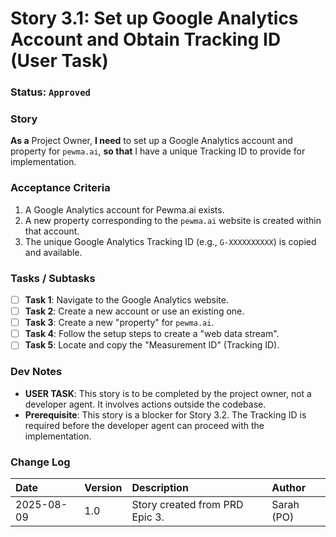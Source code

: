 # Story 3.1: Set up Google Analytics Account and Obtain Tracking ID (User Task)

### **Status**: `Approved`

### **Story**
**As a** Project Owner, **I need** to set up a Google Analytics account and property for `pewma.ai`, **so that** I have a unique Tracking ID to provide for implementation.

### **Acceptance Criteria**
1.  A Google Analytics account for Pewma.ai exists.
2.  A new property corresponding to the `pewma.ai` website is created within that account.
3.  The unique Google Analytics Tracking ID (e.g., `G-XXXXXXXXXX`) is copied and available.

### **Tasks / Subtasks**
* [ ] **Task 1**: Navigate to the Google Analytics website.
* [ ] **Task 2**: Create a new account or use an existing one.
* [ ] **Task 3**: Create a new "property" for `pewma.ai`.
* [ ] **Task 4**: Follow the setup steps to create a "web data stream".
* [ ] **Task 5**: Locate and copy the "Measurement ID" (Tracking ID).

### **Dev Notes**
* **USER TASK**: This story is to be completed by the project owner, not a developer agent. It involves actions outside the codebase.
* **Prerequisite**: This story is a blocker for Story 3.2. The Tracking ID is required before the developer agent can proceed with the implementation.

### **Change Log**
| Date | Version | Description | Author |
| :--- | :--- | :--- | :--- |
| 2025-08-09 | 1.0 | Story created from PRD Epic 3. | Sarah (PO) |